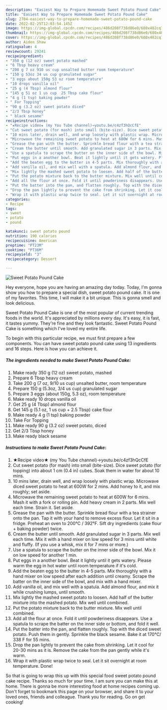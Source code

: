 ```yaml
---
description: "Easiest Way to Prepare Homemade Sweet Potato Pound Cake"
title: "Easiest Way to Prepare Homemade Sweet Potato Pound Cake"
slug: 2704-easiest-way-to-prepare-homemade-sweet-potato-pound-cake
date: 2022-02-25T12:03:54.145Z
image: https://img-global.cpcdn.com/recipes/486d208f738d86e0/680x482cq70/sweet-potato-pound-cake-recipe-main-photo.jpg
thumbnail: https://img-global.cpcdn.com/recipes/486d208f738d86e0/680x482cq70/sweet-potato-pound-cake-recipe-main-photo.jpg
cover: https://img-global.cpcdn.com/recipes/486d208f738d86e0/680x482cq70/sweet-potato-pound-cake-recipe-main-photo.jpg
author: Aiden Shaw
ratingvalue: 4
reviewcount: 29241
recipeingredient:
- "350 g (12 oz) sweet potato mashed"
- "6 Tbsp heavy cream"
- "200 g 7 oz 910 us cup unsalted butter room temperature"
- "150 g 53oz 34 us cup granulated sugar"
- "3 eggs about 150g 53 oz room temperature"
- "10 drops vanilla oil"
- "25 g (4 Tbsp) almond flour"
- "145 g 51 oz 1 us cup  25 Tbsp cake flour"
- "4 g (1 tsp) baking powder"
- " For Topping"
- "90 g (3.2 oz) sweet potato diced"
- "2/3 Tbsp honey"
- " black sesame"
recipeinstructions:
- "★Recipe video★ (my You Tube channel)→youtu.be/c4zf3hQcCfE"
- "Cut sweet potato (for mash) into small (bite-size). Dice sweet potato (for topping) into about 1 cm (0.4 in) cubes. Soak them in water for about 10 mins."
- "10 mins later, drain well, and wrap loosely with plastic wrap. Microwave diced sweet potato to heat at 600W for 2 mins. Add honey to it, and mix roughly; set aside."
- "Microwave the remaining sweet potato to heat at 600W for 6 mins. Mash it with a fork or rolling pin. Add heavy cream in 2 parts. Mix well each time. Strain it. Set aside."
- "Grease the pan with the butter. Sprinkle bread flour with a tea strainer onto the pan. Tap it with your hand to remove excess flour. Let it sit in a fridge. Preheat an oven to 200℃ / 392°F. Sift dry ingredients (cake flour + baking powder) twice."
- "Cream the butter until smooth. Add granulated sugar in 3 parts. Mix well each time. Mix it with a hand mixer on low speed for 3 mins until white and fluffy. (If you use a whisk, mix it for 7 mins or more.)"
- "Use a spatula to scrape the butter on the inner side of the bowl. Mix it on low speed for another 1 min."
- "Put eggs in a another bowl. Beat it lightly until it gets watery. Please warm the egg in hot water until room temperature if it&#39;s cold."
- "Add the beaten egg to the butter in 4-5 parts. Mix thoroughly with a hand mixer on low speed after each addition until creamy. Scrape the batter on the inner side of the bowl, and mix with a hand mixer."
- "Add vanilla oil, and mix well with a spatula. Add almond flour, and mix it while crushing lumps, until smooth."
- "Mix lightly the mashed sweet potato to loosen. Add half of the butter mixture into the mashed potato. Mix well until combined."
- "Put the potato mixture back to the butter mixture. Mix well until combined."
- "Add all the flour at once. Fold it until powderiness disappears. Use a spatula to scrape the batter on the inner side or bottom, and fold it well."
- "Put the batter into the pan, and flatten roughly. Top with the diced sweet potato. Push them in gently. Sprinkle the black sesame. Bake it at 170℃/ 338 F for 55 mins."
- "Drop the pan lightly to prevent the cake from shrinking. Let it cool for 20-30 mins as it is. Remove the cake from the pan gently while it&#39;s warm."
- "Wrap it with plastic wrap twice to seal. Let it sit overnight at room temperature. Done!"
categories:
- Recipe
tags:
- sweet
- potato
- pound

katakunci: sweet potato pound 
nutrition: 190 calories
recipecuisine: American
preptime: "PT23M"
cooktime: "PT36M"
recipeyield: "3"
recipecategory: Dessert

---
```



![Sweet Potato Pound Cake](https://img-global.cpcdn.com/recipes/486d208f738d86e0/680x482cq70/sweet-potato-pound-cake-recipe-main-photo.jpg)

Hey everyone, hope you are having an amazing day today. Today, I'm gonna show you how to prepare a special dish, sweet potato pound cake. It is one of my favorites. This time, I will make it a bit unique. This is gonna smell and look delicious.

Sweet Potato Pound Cake is one of the most popular of current trending foods in the world. It's appreciated by millions every day. It's easy, it is fast, it tastes yummy. They're fine and they look fantastic. Sweet Potato Pound Cake is something which I've loved my entire life.




To begin with this particular recipe, we must first prepare a few components. You can have sweet potato pound cake using 13 ingredients and 16 steps. Here is how you can achieve it.

<!--inarticleads1-->

##### The ingredients needed to make Sweet Potato Pound Cake:

1. Make ready 350 g (12 oz) sweet potato, mashed
1. Prepare 6 Tbsp heavy cream
1. Take 200 g (7 oz, 9/10 us cup) unsalted butter, room temperature
1. Prepare 150 g (5.3oz, 3/4 us cup) granulated sugar
1. Prepare 3 eggs (about 150g, 5.3 oz), room temperature
1. Make ready 10 drops vanilla oil
1. Get 25 g (4 Tbsp) almond flour
1. Get 145 g (5.1 oz, 1 us cup + 2.5 Tbsp) cake flour
1. Make ready 4 g (1 tsp) baking powder
1. Take  For Topping
1. Make ready 90 g (3.2 oz) sweet potato, diced
1. Get 2/3 Tbsp honey
1. Make ready  black sesame




<!--inarticleads2-->

##### Instructions to make Sweet Potato Pound Cake:

1. ★Recipe video★ (my You Tube channel)→youtu.be/c4zf3hQcCfE
1. Cut sweet potato (for mash) into small (bite-size). Dice sweet potato (for topping) into about 1 cm (0.4 in) cubes. Soak them in water for about 10 mins.
1. 10 mins later, drain well, and wrap loosely with plastic wrap. Microwave diced sweet potato to heat at 600W for 2 mins. Add honey to it, and mix roughly; set aside.
1. Microwave the remaining sweet potato to heat at 600W for 6 mins. Mash it with a fork or rolling pin. Add heavy cream in 2 parts. Mix well each time. Strain it. Set aside.
1. Grease the pan with the butter. Sprinkle bread flour with a tea strainer onto the pan. Tap it with your hand to remove excess flour. Let it sit in a fridge. Preheat an oven to 200℃ / 392°F. Sift dry ingredients (cake flour + baking powder) twice.
1. Cream the butter until smooth. Add granulated sugar in 3 parts. Mix well each time. Mix it with a hand mixer on low speed for 3 mins until white and fluffy. (If you use a whisk, mix it for 7 mins or more.)
1. Use a spatula to scrape the butter on the inner side of the bowl. Mix it on low speed for another 1 min.
1. Put eggs in a another bowl. Beat it lightly until it gets watery. Please warm the egg in hot water until room temperature if it&#39;s cold.
1. Add the beaten egg to the butter in 4-5 parts. Mix thoroughly with a hand mixer on low speed after each addition until creamy. Scrape the batter on the inner side of the bowl, and mix with a hand mixer.
1. Add vanilla oil, and mix well with a spatula. Add almond flour, and mix it while crushing lumps, until smooth.
1. Mix lightly the mashed sweet potato to loosen. Add half of the butter mixture into the mashed potato. Mix well until combined.
1. Put the potato mixture back to the butter mixture. Mix well until combined.
1. Add all the flour at once. Fold it until powderiness disappears. Use a spatula to scrape the batter on the inner side or bottom, and fold it well.
1. Put the batter into the pan, and flatten roughly. Top with the diced sweet potato. Push them in gently. Sprinkle the black sesame. Bake it at 170℃/ 338 F for 55 mins.
1. Drop the pan lightly to prevent the cake from shrinking. Let it cool for 20-30 mins as it is. Remove the cake from the pan gently while it&#39;s warm.
1. Wrap it with plastic wrap twice to seal. Let it sit overnight at room temperature. Done!




So that is going to wrap this up with this special food sweet potato pound cake recipe. Thanks so much for your time. I am sure you can make this at home. There is gonna be more interesting food at home recipes coming up. Don't forget to bookmark this page on your browser, and share it to your loved ones, friends and colleague. Thank you for reading. Go on get cooking!
